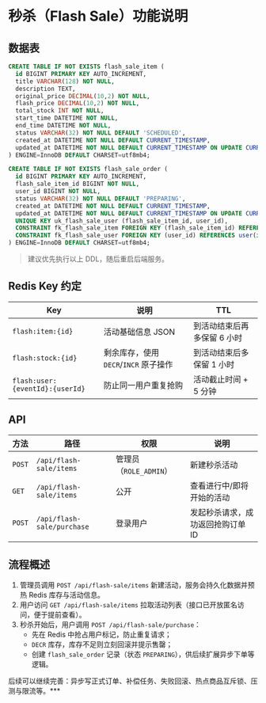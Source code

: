 # 秒杀（Flash Sale）功能说明

## 数据表

```sql
CREATE TABLE IF NOT EXISTS flash_sale_item (
  id BIGINT PRIMARY KEY AUTO_INCREMENT,
  title VARCHAR(128) NOT NULL,
  description TEXT,
  original_price DECIMAL(10,2) NOT NULL,
  flash_price DECIMAL(10,2) NOT NULL,
  total_stock INT NOT NULL,
  start_time DATETIME NOT NULL,
  end_time DATETIME NOT NULL,
  status VARCHAR(32) NOT NULL DEFAULT 'SCHEDULED',
  created_at DATETIME NOT NULL DEFAULT CURRENT_TIMESTAMP,
  updated_at DATETIME NOT NULL DEFAULT CURRENT_TIMESTAMP ON UPDATE CURRENT_TIMESTAMP
) ENGINE=InnoDB DEFAULT CHARSET=utf8mb4;

CREATE TABLE IF NOT EXISTS flash_sale_order (
  id BIGINT PRIMARY KEY AUTO_INCREMENT,
  flash_sale_item_id BIGINT NOT NULL,
  user_id BIGINT NOT NULL,
  status VARCHAR(32) NOT NULL DEFAULT 'PREPARING',
  created_at DATETIME NOT NULL DEFAULT CURRENT_TIMESTAMP,
  updated_at DATETIME NOT NULL DEFAULT CURRENT_TIMESTAMP ON UPDATE CURRENT_TIMESTAMP,
  UNIQUE KEY uk_flash_sale_user (flash_sale_item_id, user_id),
  CONSTRAINT fk_flash_sale_item FOREIGN KEY (flash_sale_item_id) REFERENCES flash_sale_item(id),
  CONSTRAINT fk_flash_sale_user FOREIGN KEY (user_id) REFERENCES user(id)
) ENGINE=InnoDB DEFAULT CHARSET=utf8mb4;
```

> 建议优先执行以上 DDL，随后重启后端服务。

## Redis Key 约定

| Key | 说明 | TTL |
|-----|------|-----|
| `flash:item:{id}` | 活动基础信息 JSON | 到活动结束后再多保留 6 小时 |
| `flash:stock:{id}` | 剩余库存，使用 `DECR`/`INCR` 原子操作 | 到活动结束后多保留 1 小时 |
| `flash:user:{eventId}:{userId}` | 防止同一用户重复抢购 | 活动截止时间 + 5 分钟 |

## API

| 方法 | 路径 | 权限 | 说明 |
|------|------|------|------|
| `POST` | `/api/flash-sale/items` | 管理员（`ROLE_ADMIN`） | 新建秒杀活动 |
| `GET` | `/api/flash-sale/items` | 公开 | 查看进行中/即将开始的活动 |
| `POST` | `/api/flash-sale/purchase` | 登录用户 | 发起秒杀请求，成功返回抢购订单 ID |

## 流程概述

1. 管理员调用 `POST /api/flash-sale/items` 新建活动，服务会持久化数据并预热 Redis 库存与活动信息。  
2. 用户访问 `GET /api/flash-sale/items` 拉取活动列表（接口已开放匿名访问，便于提前查看）。  
3. 秒杀开始后，用户调用 `POST /api/flash-sale/purchase`：  
   - 先在 Redis 中抢占用户标记，防止重复请求；  
   - `DECR` 库存，库存不足则立刻回滚并提示售罄；  
   - 创建 `flash_sale_order` 记录（状态 `PREPARING`），供后续扩展异步下单等逻辑。  

后续可以继续完善：异步写正式订单、补偿任务、失败回滚、热点商品互斥锁、压测与限流等。***

